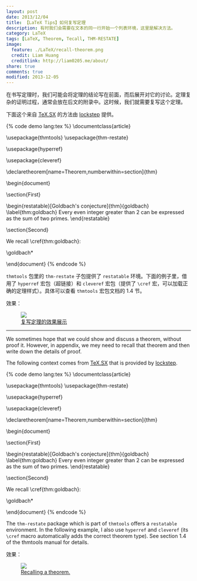 ```yaml
---
layout: post
date: 2013/12/04
title: 【LaTeX Tips】如何复写定理
description: 有时我们会需要在文本的同一行开始一个列表环境，这里是解决方法。
category: LaTeX
tags: [LaTeX, Theorem, Tecall, THM-RESTATE]
image:
  feature: ./LaTeX/recall-theorem.png
  credit: Liam Huang
  creditlink: http://liam0205.me/about/
share: true
comments: true
modified: 2013-12-05
---
```


在书写定理时，我们可能会将定理的结论写在前面，而后展开对它的讨论。定理复杂的证明过程，通常会放在后文的附录中。这时候，我们就需要复写这个定理。

下面这个来自 [TeX.SX](http://tex.stackexchange.com/a/51288/38350) 的方法由 [lockstep](http://tex.stackexchange.com/users/510/lockstep) 提供。

<!--more-->

{% code demo lang:tex %}
\documentclass{article}

\usepackage{thmtools}
\usepackage{thm-restate}

\usepackage{hyperref}

\usepackage{cleveref}

\declaretheorem[name=Theorem,numberwithin=section]{thm}

\begin{document}

\section{First}

\begin{restatable}[Goldbach's conjecture]{thm}{goldbach}
\label{thm:goldbach}
Every even integer greater than 2 can be expressed as the sum of two primes.
\end{restatable}

\section{Second}

We recall \cref{thm:goldbach}:

\goldbach*

\end{document}
{% endcode %}

`thmtools` 包里的 `thm-restate` 子包提供了 `restatable` 环境。下面的例子里，借用了 `hyperref` 宏包（超链接）和 `cleveref` 宏包（提供了 `\cref` 宏，可以加载正确的定理样式）。具体可以查看 `thmtools` 宏包文档的 1.4 节。

效果：

<figure>
    <a href="{{site.url}}/images//LaTeX/recall-theorem.png"><img src="{{site.url}}/images//LaTeX/recall-theorem.png"></a>
    <figcaption><a href="{{site.url}}/images//LaTeX/recall-theorem.png" title="复写定理的效果展示">复写定理的效果展示</a></figcaption>
</figure>

-----------------------

We sometimes hope that we could show and discuss a theorem, without proof it. However, in appendix, we mey need to recall that theorem and then write down the details of proof.

The following context comes from [TeX.SX](http://tex.stackexchange.com/a/51288/38350) that is provided by [lockstep](http://tex.stackexchange.com/users/510/lockstep).

{% code demo lang:tex %}
\documentclass{article}

\usepackage{thmtools}
\usepackage{thm-restate}

\usepackage{hyperref}

\usepackage{cleveref}

\declaretheorem[name=Theorem,numberwithin=section]{thm}

\begin{document}

\section{First}

\begin{restatable}[Goldbach's conjecture]{thm}{goldbach}
\label{thm:goldbach}
Every even integer greater than 2 can be expressed as the sum of two primes.
\end{restatable}

\section{Second}

We recall \cref{thm:goldbach}:

\goldbach*

\end{document}
{% endcode %}

The `thm-restate` package which is part of `thmtools` offers a `restatable` environment. In the following example, I also use `hyperref` and `cleveref` (its `\cref` macro automatically adds the correct theorem type). See section 1.4 of the thmtools manual for details.

效果：

<figure>
    <a href="{{site.url}}/images//LaTeX/recall-theorem.png"><img src="{{site.url}}/images//LaTeX/recall-theorem.png"></a>
    <figcaption><a href="{{site.url}}/images//LaTeX/recall-theorem.png" title="Recalling a theorem.">Recalling a theorem.</a></figcaption>
</figure>
